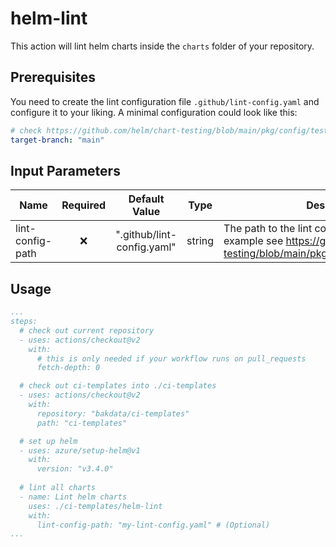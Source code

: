 # helm-lint
This action will lint helm charts inside the `charts` folder of your repository.

## Prerequisites

You need to create the lint configuration file `.github/lint-config.yaml` and configure it to your liking.
A minimal configuration could look like this:
```yaml
# check https://github.com/helm/chart-testing/blob/main/pkg/config/test_config.yaml for possible configurations
target-branch: "main"
```

## Input Parameters
| Name              | Required  |             Default Value             |  Type   | Description                                                                                                                              |
|-------------------|:---------:|:-------------------------------------:|:-------:|------------------------------------------------------------------------------------------------------------------------------------------|
| lint-config-path  |    ❌     |      ".github/lint-config.yaml"       | string  | The path to the lint configuration file (For an example see https://github.com/helm/chart-testing/blob/main/pkg/config/test_config.yaml) |

## Usage

```yaml
...
steps:
  # check out current repository
  - uses: actions/checkout@v2
    with:
      # this is only needed if your workflow runs on pull_requests
      fetch-depth: 0

  # check out ci-templates into ./ci-templates
  - uses: actions/checkout@v2
    with:
      repository: "bakdata/ci-templates"
      path: "ci-templates"

  # set up helm
  - uses: azure/setup-helm@v1
    with:
      version: "v3.4.0"
  
  # lint all charts
  - name: Lint helm charts
    uses: ./ci-templates/helm-lint
    with:
      lint-config-path: "my-lint-config.yaml" # (Optional)
...
```
